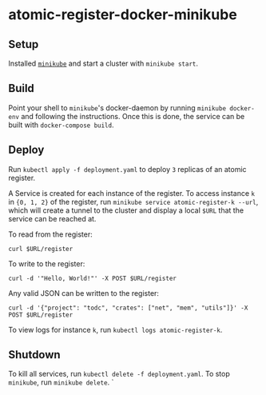 # atomic-register-docker-minikube

## Setup

Installed [`minikube`](https://minikube.sigs.k8s.io/docs/start/) and start a 
cluster with `minikube start`. 

## Build

Point your shell to `minikube`'s docker-daemon by running `minikube docker-env`
and following the instructions. Once this is done, the service can be built
with `docker-compose build`.

## Deploy

Run `kubectl apply -f deployment.yaml` to deploy `3` replicas of an atomic 
register. 


A Service is created for each instance of the register. To access instance `k` in `{0, 1, 2}` 
of the register, run `minikube service atomic-register-k --url`, which will
create a tunnel to the cluster and display a local `$URL` that the service can
be reached at. 


To read from the register:
```
curl $URL/register
```

To write to the register:
```
curl -d '"Hello, World!"' -X POST $URL/register
```

Any valid JSON can be written to the register:
```
curl -d '{"project": "todc", "crates": ["net", "mem", "utils"]}' -X POST $URL/register
```

To view logs for instance `k`, run `kubectl logs atomic-register-k`.

## Shutdown

To kill all services, run `kubectl delete -f deployment.yaml`. 
To stop `minikube`, run `minikube delete`. `
